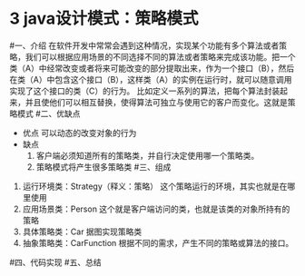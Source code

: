 # 3 java设计模式：策略模式

\#一、介绍 在软件开发中常常会遇到这种情况，实现某个功能有多个算法或者策略，我们可以根据应用场景的不同选择不同的算法或者策略来完成该功能。把一个类（A）中经常改变或者将来可能改变的部分提取出来，作为一个接口（B），然后在类（A）中包含这个接口（B），这样类（A）的实例在运行时，就可以随意调用实现了这个接口的类（C）的行为。 比如定义一系列的算法，把每个算法封装起来，并且使他们可以相互替换，使得算法可独立与使用它的客户而变化。这就是策略模式 #二、优缺点

* 优点 可以动态的改变对象的行为
* 缺点
  1. 客户端必须知道所有的策略类，并自行决定使用哪一个策略类。
  2. 策略模式将产生很多策略类 #三、组成

1. 运行环境类：Strategy（释义：策略） 这个策略运行的环境，其实也就是在哪里使用
2. 应用场景类：Person 这个就是客户端访问的类，也就是该类的对象所持有的策略
3. 具体策略类：Car 据图实现策略类
4. 抽象策略类：CarFunction 根据不同的需求，产生不同的策略或算法的接口。

\#四、代码实现 #五、总结
